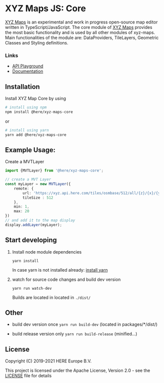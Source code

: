 # XYZ Maps JS: Core

[XYZ Maps](https://github.com/heremaps/xyz-maps) is an experimental and work in progress open-source map editor written in TypeScript/JavaScript.
The core module of [XYZ Maps](https://github.com/heremaps/xyz-maps) provides the most basic functionality and is used by all other modules of xyz-maps.
Main functionalities of the module are: DataProviders, TileLayers, Geometric Classes and Styling definitions.

### Links
* [API Playground](https://heremaps.github.io/xyz-maps/playground/#Display-Pitch_and_Rotate_Map)
* [Documentation](https://heremaps.github.io/xyz-maps/docs/)

## Installation
Install XYZ Map Core by using
```sh
# install using npm
npm install @here/xyz-maps-core
```
or
```sh
# install using yarn
yarn add @here/xyz-maps-core
```

## Example Usage:
Create a MVTLayer
```ts
import {MVTLayer} from '@here/xyz-maps-core';

// create a MVT Layer
const myLayer = new MVTLayer({
    remote: {
        url: 'https://xyz.api.here.com/tiles/osmbase/512/all/{z}/{x}/{y}.mvt?access_token=' + YOUR_ACCESS_TOKEN
        tileSize : 512
    },
    min: 1,
    max: 20
})
// and add it to the map display
display.addLayer(myLayer);
```

## Start developing

1. Install node module dependencies
    ```
    yarn install
    ```
    In case yarn is not installed already: [install yarn](https://yarnpkg.com/en/docs/install)

2. watch for source code changes and build dev version
    ```
    yarn run watch-dev
    ```
    Builds are located in located in `./dist/`


## Other

* build dev version once `yarn run build-dev` (located in packages/*/dist/)

* build release version only `yarn run build-release` (minified...)


## License

Copyright (C) 2019-2021 HERE Europe B.V.

This project is licensed under the Apache License, Version 2.0 - see the [LICENSE](LICENSE) file for details
